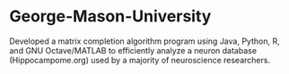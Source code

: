 # George-Mason-University
Developed a matrix completion algorithm program using Java, Python, R, and GNU Octave/MATLAB to efficiently analyze a neuron database (Hippocampome.org) used by a majority of neuroscience researchers. 
